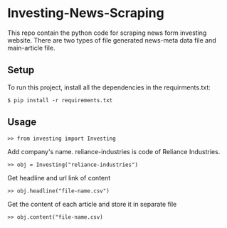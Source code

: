 # Investing-News-Scraping
This repo contain the python code for scraping news form investing website. There are two types of file generated news-meta data file and main-article file.

## Setup

To run this project, install all the dependencies in the requirments.txt:

```
$ pip install -r requirements.txt
```

## Usage
```
>> from investing import Investing
```
Add company's name.
reliance-industries is code of Reliance Industries.
```
>> obj = Investing("reliance-industries")
```
Get headline and url link of content
```
>> obj.headline("file-name.csv")
```
Get the content of each article and store it in separate file
```
>> obj.content("file-name.csv)
```
